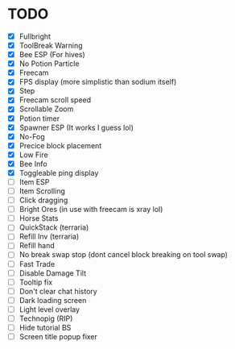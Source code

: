 # TODO
- [x] Fullbright
- [x] ToolBreak Warning
- [x] Bee ESP (For hives)
- [x] No Potion Particle
- [x] Freecam
- [x] FPS display (more simplistic than sodium itself)
- [x] Step
- [x] Freecam scroll speed
- [x] Scrollable Zoom
- [x] Potion timer
- [x] Spawner ESP (It works I guess lol)
- [x] No-Fog
- [x] Precice block placement
- [x] Low Fire
- [x] Bee Info
- [x] Toggleable ping display
- [ ] Item ESP
- [ ] Item Scrolling
- [ ] Click dragging
- [ ] Bright Ores (in use with freecam is xray lol)
- [ ] Horse Stats
- [ ] QuickStack (terraria)
- [ ] Refill Inv (terraria)
- [ ] Refill hand
- [ ] No break swap stop (dont cancel block breaking on tool swap)
- [ ] Fast Trade
- [ ] Disable Damage Tilt
- [ ] Tooltip fix
- [ ] Don't clear chat history
- [ ] Dark loading screen
- [ ] Light level overlay
- [ ] Technopig (RIP)
- [ ] Hide tutorial BS
- [ ] Screen title popup fixer
